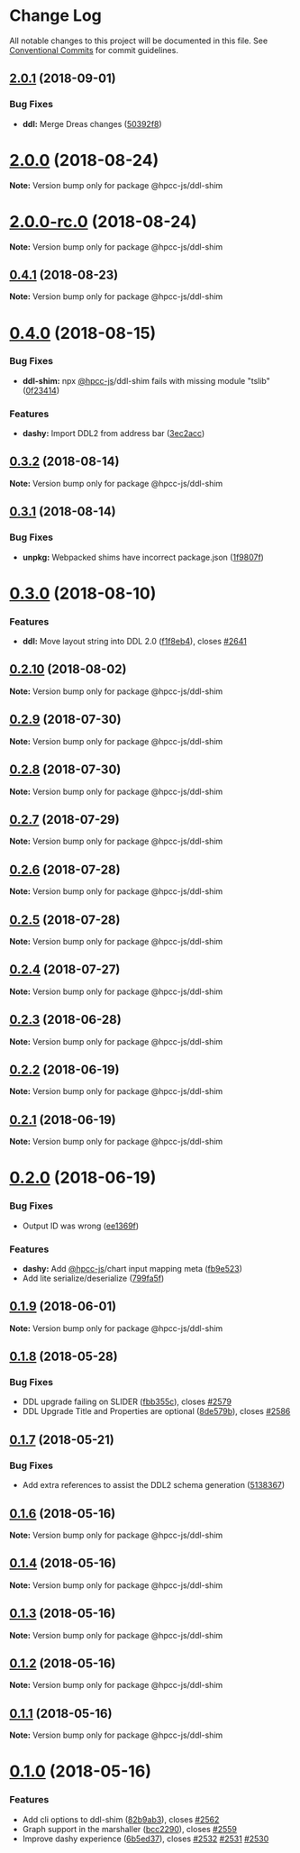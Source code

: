 # Change Log

All notable changes to this project will be documented in this file.
See [Conventional Commits](https://conventionalcommits.org) for commit guidelines.

<a name="2.0.1"></a>
## [2.0.1](https://github.com/hpcc-systems/Visualization/compare/@hpcc-js/ddl-shim@2.0.0...@hpcc-js/ddl-shim@2.0.1) (2018-09-01)


### Bug Fixes

* **ddl:** Merge Dreas changes ([50392f8](https://github.com/hpcc-systems/Visualization/commit/50392f8))





<a name="2.0.0"></a>
# [2.0.0](https://github.com/hpcc-systems/Visualization/compare/@hpcc-js/ddl-shim@0.4.1...@hpcc-js/ddl-shim@2.0.0) (2018-08-24)

**Note:** Version bump only for package @hpcc-js/ddl-shim





<a name="2.0.0-rc.0"></a>
# [2.0.0-rc.0](https://github.com/hpcc-systems/Visualization/compare/@hpcc-js/ddl-shim@0.4.1...@hpcc-js/ddl-shim@2.0.0-rc.0) (2018-08-24)

**Note:** Version bump only for package @hpcc-js/ddl-shim





<a name="0.4.1"></a>
## [0.4.1](https://github.com/hpcc-systems/Visualization/compare/@hpcc-js/ddl-shim@0.4.0...@hpcc-js/ddl-shim@0.4.1) (2018-08-23)




**Note:** Version bump only for package @hpcc-js/ddl-shim

<a name="0.4.0"></a>
# [0.4.0](https://github.com/hpcc-systems/Visualization/compare/@hpcc-js/ddl-shim@0.3.2...@hpcc-js/ddl-shim@0.4.0) (2018-08-15)


### Bug Fixes

* **ddl-shim:** npx [@hpcc-js](https://github.com/hpcc-js)/ddl-shim fails with missing module "tslib" ([0f23414](https://github.com/hpcc-systems/Visualization/commit/0f23414))


### Features

* **dashy:** Import DDL2 from address bar ([3ec2acc](https://github.com/hpcc-systems/Visualization/commit/3ec2acc))




<a name="0.3.2"></a>
## [0.3.2](https://github.com/hpcc-systems/Visualization/compare/@hpcc-js/ddl-shim@0.3.1...@hpcc-js/ddl-shim@0.3.2) (2018-08-14)




**Note:** Version bump only for package @hpcc-js/ddl-shim

<a name="0.3.1"></a>
## [0.3.1](https://github.com/hpcc-systems/Visualization/compare/@hpcc-js/ddl-shim@0.3.0...@hpcc-js/ddl-shim@0.3.1) (2018-08-14)


### Bug Fixes

* **unpkg:** Webpacked shims have incorrect package.json ([1f9807f](https://github.com/hpcc-systems/Visualization/commit/1f9807f))




<a name="0.3.0"></a>
# [0.3.0](https://github.com/hpcc-systems/Visualization/compare/@hpcc-js/ddl-shim@0.2.10...@hpcc-js/ddl-shim@0.3.0) (2018-08-10)


### Features

* **ddl:** Move layout string into DDL 2.0 ([f1f8eb4](https://github.com/hpcc-systems/Visualization/commit/f1f8eb4)), closes [#2641](https://github.com/hpcc-systems/Visualization/issues/2641)




<a name="0.2.10"></a>
## [0.2.10](https://github.com/hpcc-systems/Visualization/compare/@hpcc-js/ddl-shim@0.2.9...@hpcc-js/ddl-shim@0.2.10) (2018-08-02)




**Note:** Version bump only for package @hpcc-js/ddl-shim

<a name="0.2.9"></a>
## [0.2.9](https://github.com/hpcc-systems/Visualization/compare/@hpcc-js/ddl-shim@0.2.8...@hpcc-js/ddl-shim@0.2.9) (2018-07-30)




**Note:** Version bump only for package @hpcc-js/ddl-shim

<a name="0.2.8"></a>
## [0.2.8](https://github.com/hpcc-systems/Visualization/compare/@hpcc-js/ddl-shim@0.2.7...@hpcc-js/ddl-shim@0.2.8) (2018-07-30)




**Note:** Version bump only for package @hpcc-js/ddl-shim

<a name="0.2.7"></a>
## [0.2.7](https://github.com/hpcc-systems/Visualization/compare/@hpcc-js/ddl-shim@0.2.6...@hpcc-js/ddl-shim@0.2.7) (2018-07-29)




**Note:** Version bump only for package @hpcc-js/ddl-shim

<a name="0.2.6"></a>
## [0.2.6](https://github.com/hpcc-systems/Visualization/compare/@hpcc-js/ddl-shim@0.2.5...@hpcc-js/ddl-shim@0.2.6) (2018-07-28)




**Note:** Version bump only for package @hpcc-js/ddl-shim

<a name="0.2.5"></a>
## [0.2.5](https://github.com/hpcc-systems/Visualization/compare/@hpcc-js/ddl-shim@0.2.4...@hpcc-js/ddl-shim@0.2.5) (2018-07-28)




**Note:** Version bump only for package @hpcc-js/ddl-shim

<a name="0.2.4"></a>
## [0.2.4](https://github.com/hpcc-systems/Visualization/compare/@hpcc-js/ddl-shim@0.2.3...@hpcc-js/ddl-shim@0.2.4) (2018-07-27)




**Note:** Version bump only for package @hpcc-js/ddl-shim

<a name="0.2.3"></a>
## [0.2.3](https://github.com/hpcc-systems/Visualization/compare/@hpcc-js/ddl-shim@0.2.2...@hpcc-js/ddl-shim@0.2.3) (2018-06-28)




**Note:** Version bump only for package @hpcc-js/ddl-shim

<a name="0.2.2"></a>
## [0.2.2](https://github.com/hpcc-systems/Visualization/compare/@hpcc-js/ddl-shim@0.2.1...@hpcc-js/ddl-shim@0.2.2) (2018-06-19)




**Note:** Version bump only for package @hpcc-js/ddl-shim

<a name="0.2.1"></a>
## [0.2.1](https://github.com/hpcc-systems/Visualization/compare/@hpcc-js/ddl-shim@0.2.0...@hpcc-js/ddl-shim@0.2.1) (2018-06-19)




**Note:** Version bump only for package @hpcc-js/ddl-shim

<a name="0.2.0"></a>
# [0.2.0](https://github.com/hpcc-systems/Visualization/compare/@hpcc-js/ddl-shim@0.1.9...@hpcc-js/ddl-shim@0.2.0) (2018-06-19)


### Bug Fixes

* Output ID was wrong ([ee1369f](https://github.com/hpcc-systems/Visualization/commit/ee1369f))


### Features

* **dashy:** Add [@hpcc-js](https://github.com/hpcc-js)/chart input mapping meta ([fb9e523](https://github.com/hpcc-systems/Visualization/commit/fb9e523))
* Add lite serialize/deserialize ([799fa5f](https://github.com/hpcc-systems/Visualization/commit/799fa5f))




<a name="0.1.9"></a>
## [0.1.9](https://github.com/hpcc-systems/Visualization/compare/@hpcc-js/ddl-shim@0.1.8...@hpcc-js/ddl-shim@0.1.9) (2018-06-01)




**Note:** Version bump only for package @hpcc-js/ddl-shim

<a name="0.1.8"></a>
## [0.1.8](https://github.com/hpcc-systems/Visualization/compare/@hpcc-js/ddl-shim@0.1.7...@hpcc-js/ddl-shim@0.1.8) (2018-05-28)


### Bug Fixes

* DDL upgrade failing on SLIDER ([fbb355c](https://github.com/hpcc-systems/Visualization/commit/fbb355c)), closes [#2579](https://github.com/hpcc-systems/Visualization/issues/2579)
* DDL Upgrade Title and Properties are optional ([8de579b](https://github.com/hpcc-systems/Visualization/commit/8de579b)), closes [#2586](https://github.com/hpcc-systems/Visualization/issues/2586)




<a name="0.1.7"></a>
## [0.1.7](https://github.com/hpcc-systems/Visualization/compare/@hpcc-js/ddl-shim@0.1.6...@hpcc-js/ddl-shim@0.1.7) (2018-05-21)


### Bug Fixes

*  Add extra references to assist the DDL2 schema generation ([5138367](https://github.com/hpcc-systems/Visualization/commit/5138367))




<a name="0.1.6"></a>
## [0.1.6](https://github.com/hpcc-systems/Visualization/compare/@hpcc-js/ddl-shim@0.1.4...@hpcc-js/ddl-shim@0.1.6) (2018-05-16)




**Note:** Version bump only for package @hpcc-js/ddl-shim

<a name="0.1.4"></a>
## [0.1.4](https://github.com/hpcc-systems/Visualization/compare/@hpcc-js/ddl-shim@0.1.3...@hpcc-js/ddl-shim@0.1.4) (2018-05-16)




**Note:** Version bump only for package @hpcc-js/ddl-shim

<a name="0.1.3"></a>
## [0.1.3](https://github.com/hpcc-systems/Visualization/compare/@hpcc-js/ddl-shim@0.1.2...@hpcc-js/ddl-shim@0.1.3) (2018-05-16)




**Note:** Version bump only for package @hpcc-js/ddl-shim

<a name="0.1.2"></a>
## [0.1.2](https://github.com/hpcc-systems/Visualization/compare/@hpcc-js/ddl-shim@0.1.1...@hpcc-js/ddl-shim@0.1.2) (2018-05-16)




**Note:** Version bump only for package @hpcc-js/ddl-shim

<a name="0.1.1"></a>
## [0.1.1](https://github.com/hpcc-systems/Visualization/compare/@hpcc-js/ddl-shim@0.1.0...@hpcc-js/ddl-shim@0.1.1) (2018-05-16)




**Note:** Version bump only for package @hpcc-js/ddl-shim

<a name="0.1.0"></a>
# [0.1.0](https://github.com/hpcc-systems/Visualization/compare/@hpcc-js/ddl-shim@0.0.35...@hpcc-js/ddl-shim@0.1.0) (2018-05-16)


### Features

*  Add cli options to ddl-shim ([82b9ab3](https://github.com/hpcc-systems/Visualization/commit/82b9ab3)), closes [#2562](https://github.com/hpcc-systems/Visualization/issues/2562)
* Graph support in the marshaller ([bcc2290](https://github.com/hpcc-systems/Visualization/commit/bcc2290)), closes [#2559](https://github.com/hpcc-systems/Visualization/issues/2559)
* Improve dashy experience ([6b5ed37](https://github.com/hpcc-systems/Visualization/commit/6b5ed37)), closes [#2532](https://github.com/hpcc-systems/Visualization/issues/2532) [#2531](https://github.com/hpcc-systems/Visualization/issues/2531) [#2530](https://github.com/hpcc-systems/Visualization/issues/2530)
